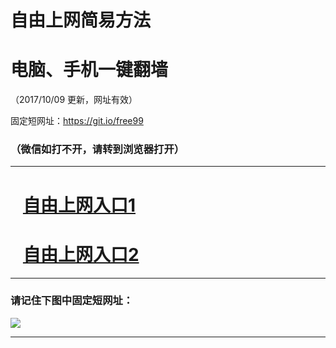 ﻿# 自由上网简易方法

# 电脑、手机一键翻墙

（2017/10/09 更新，网址有效）

固定短网址：https://git.io/free99

### （微信如打不开，请转到浏览器打开）


***





# &nbsp;&nbsp; <a href="http://ft1008129678.fwq-tz-1001.info/fwqtz01.html?t=10090019563 " target="_blank">自由上网入口1</a>
# &nbsp;&nbsp; <a href="http://ft770225605.fwq-tz-1002.info/fwqtz02.html?t=100900110553 " target="_blank">自由上网入口2</a>
***

### 请记住下图中固定短网址：

<img src="https://s3-us-west-2.amazonaws.com/fwq-1001/yjfq-20170905okok.png" /> 


***

